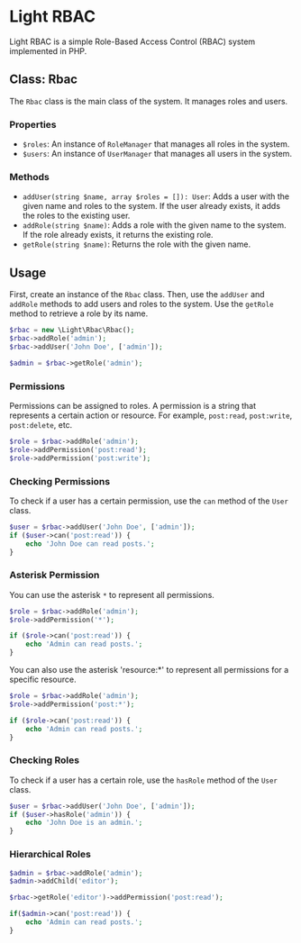# Light RBAC

Light RBAC is a simple Role-Based Access Control (RBAC) system implemented in PHP.

## Class: Rbac

The `Rbac` class is the main class of the system. It manages roles and users.

### Properties

- `$roles`: An instance of `RoleManager` that manages all roles in the system.
- `$users`: An instance of `UserManager` that manages all users in the system.

### Methods

- `addUser(string $name, array $roles = []): User`: Adds a user with the given name and roles to the system. If the user already exists, it adds the roles to the existing user.
- `addRole(string $name)`: Adds a role with the given name to the system. If the role already exists, it returns the existing role.
- `getRole(string $name)`: Returns the role with the given name.


## Usage

First, create an instance of the `Rbac` class. Then, use the `addUser` and `addRole` methods to add users and roles to the system. Use the `getRole` method to retrieve a role by its name.

```php
$rbac = new \Light\Rbac\Rbac();
$rbac->addRole('admin');
$rbac->addUser('John Doe', ['admin']);

$admin = $rbac->getRole('admin');
```


### Permissions

Permissions can be assigned to roles. A permission is a string that represents a certain action or resource. For example, `post:read`, `post:write`, `post:delete`, etc.

```php
$role = $rbac->addRole('admin');
$role->addPermission('post:read');
$role->addPermission('post:write');
```

### Checking Permissions

To check if a user has a certain permission, use the `can` method of the `User` class.

```php
$user = $rbac->addUser('John Doe', ['admin']);
if ($user->can('post:read')) {
    echo 'John Doe can read posts.';
}
```

### Asterisk Permission

You can use the asterisk `*` to represent all permissions.

```php
$role = $rbac->addRole('admin');
$role->addPermission('*');

if ($role->can('post:read')) {
    echo 'Admin can read posts.';
}
```

You can also use the asterisk 'resource:*' to represent all permissions for a specific resource.

```php
$role = $rbac->addRole('admin');
$role->addPermission('post:*');

if ($role->can('post:read')) {
    echo 'Admin can read posts.';
}
```


### Checking Roles

To check if a user has a certain role, use the `hasRole` method of the `User` class.

```php
$user = $rbac->addUser('John Doe', ['admin']);
if ($user->hasRole('admin')) {
    echo 'John Doe is an admin.';
}
```

### Hierarchical Roles

```php
$admin = $rbac->addRole('admin');
$admin->addChild('editor');

$rbac->getRole('editor')->addPermission('post:read');

if($admin->can('post:read')) {
    echo 'Admin can read posts.';
}


```

